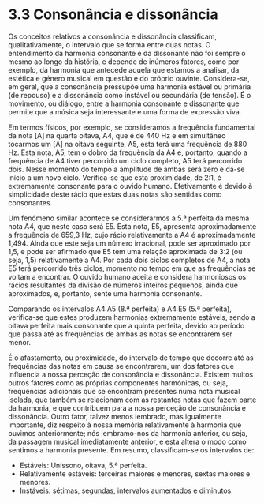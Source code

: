 # 3.3 Consonância e dissonância

Os conceitos relativos a consonância e dissonância classificam, qualitativamente, o intervalo que se forma entre duas notas. O entendimento da harmonia consonante e da dissonante não foi sempre o mesmo ao longo da história, e depende de inúmeros fatores, como por exemplo, da harmonia que antecede aquela que estamos a analisar, da estética e género musical em questão e do próprio ouvinte. Considera-se, em geral, que a consonância pressupõe uma harmonia estável ou primária (de repouso) e a dissonância como instável ou secundária (de tensão). É o movimento, ou diálogo, entre a harmonia consonante e dissonante que permite que a música seja interessante e uma forma de expressão viva.

Em termos físicos, por exemplo, se consideramos a frequência fundamental da nota \[A] na quarta oitava, A4, que é de 440 Hz e em simultâneo tocarmos um \[A] na oitava seguinte, A5, esta terá uma frequência de 880 Hz. Esta nota, A5, tem o dobro da frequência da A4 e, portanto, quando a frequência de A4 tiver percorrido um ciclo completo, A5 terá percorrido dois. Nesse momento do tempo a amplitude de ambas será zero e dá-se início a um novo ciclo. Verifica-se que esta proximidade, de 2:1, é extremamente consonante para o ouvido humano. Efetivamente é devido à simplicidade deste rácio que estas duas notas são sentidas como consonantes.

Um fenómeno similar acontece se considerarmos a 5.ª perfeita da mesma nota A4, que neste caso será E5. Esta nota, E5, apresenta aproximadamente a frequência de 659,3 Hz, cujo rácio relativamente a A4 é aproximadamente 1,494. Ainda que este seja um número irracional, pode ser aproximado por 1,5, e pode ser afirmado que E5 tem uma relação aproximada de 3:2 (ou seja, 1,5) relativamente a A4. Por cada dois ciclos completos de A4, a nota E5 terá percorrido três ciclos, momento no tempo em que as frequências se voltam a encontrar. O ouvido humano aceita e considera harmoniosos os rácios resultantes da divisão de números inteiros pequenos, ainda que aproximados, e, portanto, sente uma harmonia consonante.

Comparando os intervalos A4 A5 (8.ª perfeita) e A4 E5 (5.ª perfeita), verifica-se que estes produzem harmonias extremamente estáveis, sendo a oitava perfeita mais consonante que a quinta perfeita, devido ao período que passa até as frequências de ambas as notas se encontrarem ser menor.

É o afastamento, ou proximidade, do intervalo de tempo que decorre até as frequências das notas em causa se encontrarem, um dos fatores que influencia a nossa perceção de consonância e dissonância. Existem muitos outros fatores como as próprias componentes harmónicas, ou seja, frequências adicionais que se encontram presentes numa nota musical isolada, que também se relacionam com as restantes notas que fazem parte da harmonia, e que contribuem para a nossa perceção de consonância e dissonância. Outro fator, talvez menos lembrado, mas igualmente importante, diz respeito à nossa memória relativamente à harmonia que ouvimos anteriormente; nós lembramo-nos da harmonia anterior, ou seja, da passagem musical imediatamente anterior, e esta altera o modo como sentimos a harmonia presente. Em resumo, classificam-se os intervalos de:

* Estáveis: Uníssono, oitava, 5.ª perfeita.
* Relativamente estáveis: terceiras maiores e menores, sextas maiores e menores.
* Instáveis: sétimas, segundas, intervalos aumentados e diminutos.
